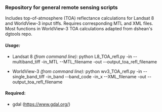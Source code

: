 ### Repository for general remote sensing scripts

Includes top-of-atmosphere (TOA) reflectance calculations for Landsat 8 and WorldView-3 input tiffs.  Requires corresponding MTL and XML files.  Most functions in WorldView-3 TOA calculations adapted from dshean's dgtools repo.


#### *Usage:*

- Landsat 8
*(from command line):*
python L8_TOA_refl.py -in --multiband_tiff -in_MTL --MTL_filename -out --output_toa_refl_filename

- WorldView-3
*(from command line):*
python wv3_TOA_refl.py -in --single_band_tiff -in_band --band_code -in_x --XML_filename -out --output_toa_refl_filename


#### Required:
  - gdal (https://www.gdal.org/)
